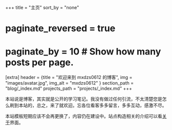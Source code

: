 +++
title = "主页"
sort_by = "none"
# paginate_reversed = true
# paginate_by = 10  # Show how many posts per page.

[extra]
header = {title = "欢迎来到 mxdzs0612 的博客", img = "images/avatar.jpg", img_alt = "mxdzs0612" }
section_path = "blog/_index.md"
projects_path = "projects/_index.md"
+++

本站说是博客，其实就是公开的学习笔记。我没有做过任何引流，不太清楚您是怎么刷到本站的，总之，来了就欢迎。忘各位看客多多留言，多多互动，感激不尽。

本站模板短期应该不会再更换了，内容仍在建设中。站点构造相关的介绍可以看[关于](about)界面。
